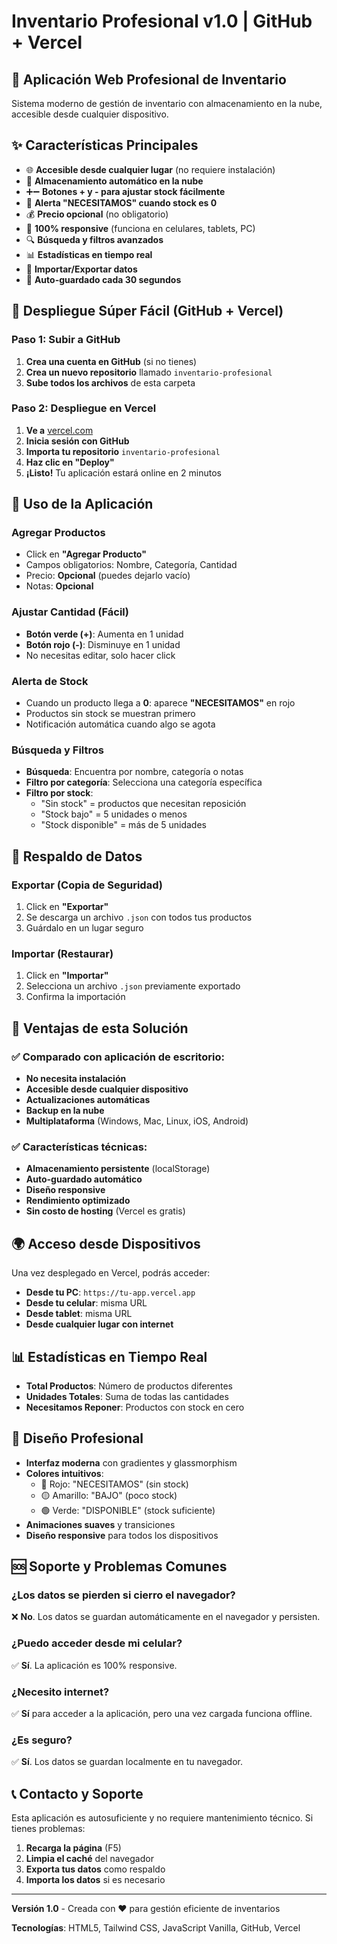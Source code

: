 # Inventario Profesional v1.0 | GitHub + Vercel

## 🎯 **Aplicación Web Profesional de Inventario**

Sistema moderno de gestión de inventario con almacenamiento en la nube, accesible desde cualquier dispositivo.

## ✨ **Características Principales**

- 🌐 **Accesible desde cualquier lugar** (no requiere instalación)
- 💾 **Almacenamiento automático en la nube**
- ➕➖ **Botones + y - para ajustar stock fácilmente**
- 🚨 **Alerta "NECESITAMOS" cuando stock es 0**
- 💰 **Precio opcional** (no obligatorio)
- 📱 **100% responsive** (funciona en celulares, tablets, PC)
- 🔍 **Búsqueda y filtros avanzados**
- 📊 **Estadísticas en tiempo real**
- 💾 **Importar/Exportar datos**
- 🔄 **Auto-guardado cada 30 segundos**

## 🚀 **Despliegue Súper Fácil (GitHub + Vercel)**

### **Paso 1: Subir a GitHub**
1. **Crea una cuenta en GitHub** (si no tienes)
2. **Crea un nuevo repositorio** llamado `inventario-profesional`
3. **Sube todos los archivos** de esta carpeta

### **Paso 2: Despliegue en Vercel**
1. **Ve a** [vercel.com](https://vercel.com)
2. **Inicia sesión con GitHub**
3. **Importa tu repositorio** `inventario-profesional`
4. **Haz clic en "Deploy"**
5. **¡Listo!** Tu aplicación estará online en 2 minutos

## 📱 **Uso de la Aplicación**

### **Agregar Productos**
- Click en **"Agregar Producto"**
- Campos obligatorios: Nombre, Categoría, Cantidad
- Precio: **Opcional** (puedes dejarlo vacío)
- Notas: **Opcional**

### **Ajustar Cantidad (Fácil)**
- **Botón verde (+)**: Aumenta en 1 unidad
- **Botón rojo (-)**: Disminuye en 1 unidad
- No necesitas editar, solo hacer click

### **Alerta de Stock**
- Cuando un producto llega a **0**: aparece **"NECESITAMOS"** en rojo
- Productos sin stock se muestran primero
- Notificación automática cuando algo se agota

### **Búsqueda y Filtros**
- **Búsqueda**: Encuentra por nombre, categoría o notas
- **Filtro por categoría**: Selecciona una categoría específica
- **Filtro por stock**: 
  - "Sin stock" = productos que necesitan reposición
  - "Stock bajo" = 5 unidades o menos
  - "Stock disponible" = más de 5 unidades

## 💾 **Respaldo de Datos**

### **Exportar (Copia de Seguridad)**
1. Click en **"Exportar"**
2. Se descarga un archivo `.json` con todos tus productos
3. Guárdalo en un lugar seguro

### **Importar (Restaurar)**
1. Click en **"Importar"**
2. Selecciona un archivo `.json` previamente exportado
3. Confirma la importación

## 🔧 **Ventajas de esta Solución**

### **✅ Comparado con aplicación de escritorio:**
- **No necesita instalación**
- **Accesible desde cualquier dispositivo**
- **Actualizaciones automáticas**
- **Backup en la nube**
- **Multiplataforma** (Windows, Mac, Linux, iOS, Android)

### **✅ Características técnicas:**
- **Almacenamiento persistente** (localStorage)
- **Auto-guardado automático**
- **Diseño responsive**
- **Rendimiento optimizado**
- **Sin costo de hosting** (Vercel es gratis)

## 🌍 **Acceso desde Dispositivos**

Una vez desplegado en Vercel, podrás acceder:
- **Desde tu PC**: `https://tu-app.vercel.app`
- **Desde tu celular**: misma URL
- **Desde tablet**: misma URL
- **Desde cualquier lugar con internet**

## 📊 **Estadísticas en Tiempo Real**

- **Total Productos**: Número de productos diferentes
- **Unidades Totales**: Suma de todas las cantidades
- **Necesitamos Reponer**: Productos con stock en cero

## 🎨 **Diseño Profesional**

- **Interfaz moderna** con gradientes y glassmorphism
- **Colores intuitivos**:
  - 🔴 Rojo: "NECESITAMOS" (sin stock)
  - 🟡 Amarillo: "BAJO" (poco stock)
  - 🟢 Verde: "DISPONIBLE" (stock suficiente)
- **Animaciones suaves** y transiciones
- **Diseño responsive** para todos los dispositivos

## 🆘 **Soporte y Problemas Comunes**

### **¿Los datos se pierden si cierro el navegador?**
❌ **No**. Los datos se guardan automáticamente en el navegador y persisten.

### **¿Puedo acceder desde mi celular?**
✅ **Sí**. La aplicación es 100% responsive.

### **¿Necesito internet?**
✅ **Sí** para acceder a la aplicación, pero una vez cargada funciona offline.

### **¿Es seguro?**
✅ **Sí**. Los datos se guardan localmente en tu navegador.

## 📞 **Contacto y Soporte**

Esta aplicación es autosuficiente y no requiere mantenimiento técnico. Si tienes problemas:
1. **Recarga la página** (F5)
2. **Limpia el caché** del navegador
3. **Exporta tus datos** como respaldo
4. **Importa los datos** si es necesario

---

**Versión 1.0** - Creada con ❤️ para gestión eficiente de inventarios

**Tecnologías**: HTML5, Tailwind CSS, JavaScript Vanilla, GitHub, Vercel
